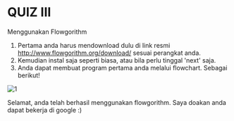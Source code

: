 # QUIZ III

Menggunakan Flowgorithm

1. Pertama anda harus mendownload dulu di link resmi http://www.flowgorithm.org/download/ sesuai perangkat anda.
2. Kemudian instal saja seperti biasa, atau bila perlu tinggal 'next' saja.
3. Anda dapat membuat program pertama anda melalui flowchart. Sebagai berikut!

![1](https://user-images.githubusercontent.com/92938547/138860072-2f2f052e-8491-445d-9203-a3ac79904a17.png)


Selamat, anda telah berhasil menggunakan flowgorithm. Saya doakan anda dapat bekerja di google :)
